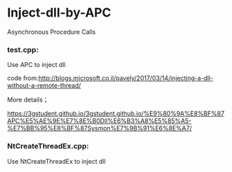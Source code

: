 # Inject-dll-by-APC
Asynchronous Procedure Calls

### test.cpp:

Use APC to inject dll

code from:http://blogs.microsoft.co.il/pavely/2017/03/14/injecting-a-dll-without-a-remote-thread/

More details；

https://3gstudent.github.io/3gstudent.github.io/%E9%80%9A%E8%BF%87APC%E5%AE%9E%E7%8E%B0Dll%E6%B3%A8%E5%85%A5-%E7%BB%95%E8%BF%87Sysmon%E7%9B%91%E6%8E%A7/


### NtCreateThreadEx.cpp:

Use NtCreateThreadEx to inject dll
